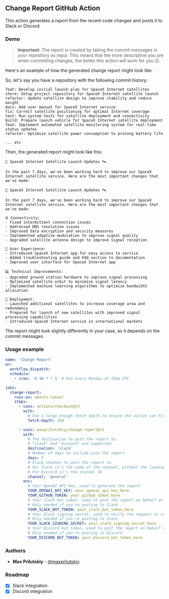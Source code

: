 Change Report GitHub Action
---

This action generates a report from the recent code changes and posts it to Slack or Discord.

### Demo
> **Important:** The report is created by taking the commit messages in your repository as input. This means that the more descriptive you are when committing changes, the better this action will work for you 😉. 

Here's an example of how the generated change report might look like. 

So, let's say you have a repository with the following commit history:

```
feat: Develop initial launch plan for SpaceX Internet satellites
chore: Setup project repository for SpaceX Internet satellite launch
refactor: Update satellite design to improve stability and reduce weight
docs: Add user manual for SpaceX Internet service
fix: Correct satellite positioning for optimal Internet coverage
test: Run system tests for satellite deployment and connectivity
build: Prepare launch vehicle for SpaceX Internet satellite deployment
feat: Implement automated satellite monitoring system for real-time status updates
refactor: Optimize satellite power consumption to prolong battery life

... etc
``` 

Then, the generated report might look like this:

```
🚀 SpaceX Internet Satellite Launch Updates 🛰️

In the past 7 days, we've been working hard to improve our SpaceX Internet satellite service. Here are the most important changes that we've made:

🚀 SpaceX Internet Satellite Launch Updates 🛰️

In the past 7 days, we've been working hard to improve our SpaceX Internet satellite service. Here are the most important changes that we've made:

🌐 Connectivity:
- Fixed intermittent connection issues
- Addressed DNS resolution issues
- Improved data encryption and security measures
- Implemented adaptive modulation to improve signal quality
- Upgraded satellite antenna design to improve signal reception

📱 User Experience:
- Introduced SpaceX Internet app for easy access to service
- Added troubleshooting guide and FAQ section to documentation
- Improved user interface for SpaceX Internet app

💻 Technical Improvements:
- Upgraded ground station hardware to improve signal processing
- Optimized satellite orbit to minimize signal latency
- Implemented machine learning algorithms to optimize bandwidth allocation

🚀 Deployment:
- Launched additional satellites to increase coverage area and redundancy 
- Prepared for launch of new satellites with improved signal processing capabilities 
- Introduced SpaceX Internet service in international markets 
```


The report might look slightly differently in your case, as it depends on the commit messages.

### Usage example

```yml
name: 'Change Report'
on:
  workflow_dispatch:
  schedule:
    - cron: '0 10 * * 1' # Run every Monday at 10am UTC

jobs:
  change-report:
    runs-on: ubuntu-latest
    steps:
      - uses: actions/checkout@v3
        with:
          # Use a large enough fetch depth to ensure the action can find the commit history to work with
          fetch-depth: 250

      - uses: maxprilutskiy/change-report@v1
        with:
          # The destination to post the report to. 
          # "slack" and "discord" are supported
          destination: 'slack'
          # Number of days to include into the report
          days: 7
          # Slack channel to post the report to. 
          # For Slack it's the name of the channel, without the leading "#",
          # For Discord it's the channel ID
          channel: 'general'
        env:
          # Your OpenAI API key, used to generate the report
          YOUR_OPENAI_API_KEY: your_openai_api_key_here
          YOUR_GITHUB_TOKEN: your_github_token_here
          # Your Slack bot token, used to post the report on behalf of the bot.
          # Only needed if you're posting to Slack
          YOUR_SLACK_BOT_TOKEN: your_slack_bot_token_here 
          # Your Slack signing secret, used to verify the request is coming from Slack
          # Only needed if you're posting to Slack
          YOUR_SLACK_SIGNING_SECRET: your_slack_signing_secret_here
          # Your Discord bot token, used to post the report on behalf of the bot.
          # Only needed if you're posting to Discord
          YOUR_DISCORD_BOT_TOKEN: your_discord_bot_token_here
```

### Authors

* **Max Prilutskiy** - [@maxprilutskiy](https://twitter.com/maxprilutskiy)


### Roadmap
- [x] Slack integration
- [x] Discord integration
